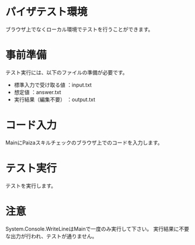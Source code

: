 # パイザテスト環境
ブラウザ上でなくローカル環境でテストを行うことができます。

# 事前準備

テスト実行には、以下のファイルの準備が必要です。

- 標準入力で受け取る値	：input.txt
- 想定値				：answer.txt
- 実行結果（編集不要）		：output.txt

# コード入力
MainにPaizaスキルチェックのブラウザ上でのコードを入力します。

# テスト実行
テストを実行します。

# 注意
System.Console.WriteLineはMainで一度のみ実行して下さい。
実行結果に不要な出力が行われ、テストが通りません。
